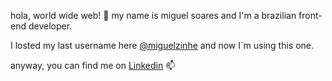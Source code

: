 hola, world wide web! 👋 my name is miguel soares and I'm a brazilian front-end developer.

I losted my last username here [@miguelzinhe](github.com/miguelzinhe) and now I´m using this one.

anyway, you can find me on [Linkedin](https://linkedin.com/in/migueldenegocios) 📫 
